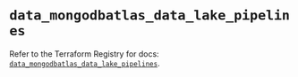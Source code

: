 # `data_mongodbatlas_data_lake_pipelines`

Refer to the Terraform Registry for docs: [`data_mongodbatlas_data_lake_pipelines`](https://registry.terraform.io/providers/mongodb/mongodbatlas/1.30.0/docs/data-sources/data_lake_pipelines).
